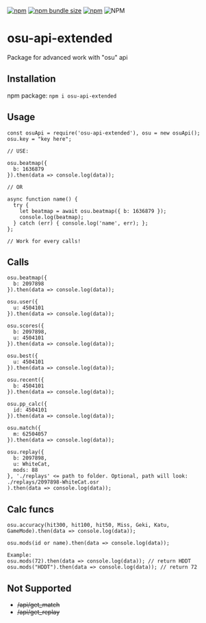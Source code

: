 [![npm](https://img.shields.io/npm/v/osu-api-extended?style=for-the-badge)](https://www.npmjs.org/package/osu-api-extended)
[![npm bundle size](https://img.shields.io/bundlephobia/min/osu-api-extended?color=green&label=size&style=for-the-badge)](https://www.npmjs.org/package/osu-api-extended)
[![npm](https://img.shields.io/npm/dw/osu-api-extended?style=for-the-badge)](http://npm-stat.com/charts.html?package=osu-api-extended)
![NPM](https://img.shields.io/npm/l/osu-api-extended?style=for-the-badge)
# osu-api-extended

Package for advanced work with "osu" api

## Installation

npm package:
`npm i osu-api-extended`

## Usage
```
const osuApi = require('osu-api-extended'), osu = new osuApi();
osu.key = "key here";

// USE:

osu.beatmap({
  b: 1636879
}).then(data => console.log(data));

// OR

async function name() {
  try {
    let beatmap = await osu.beatmap({ b: 1636879 });
    console.log(beatmap);
  } catch (err) { console.log('name', err); };
};

// Work for every calls!
```

## Calls
```
osu.beatmap({
  b: 2097898
}).then(data => console.log(data));

osu.user({
  u: 4504101
}).then(data => console.log(data));

osu.scores({
  b: 2097898,
  u: 4504101
}).then(data => console.log(data));

osu.best({
  u: 4504101
}).then(data => console.log(data));

osu.recent({
  b: 4504101
}).then(data => console.log(data));

osu.pp_calc({
  id: 4504101
}).then(data => console.log(data));

osu.match({
  m: 62504057
}).then(data => console.log(data));

osu.replay({
  b: 2097898,
  u: WhiteCat,
  mods: 88
}, './replays' <= path to folder. Optional, path will look: ./replays/2097898-WhiteCat.osr
).then(data => console.log(data));
```

## Calc funcs
```
osu.accuracy(hit300, hit100, hit50, Miss, Geki, Katu, GameMode).then(data => console.log(data));

osu.mods(id or name).then(data => console.log(data));

Example:
osu.mods(72).then(data => console.log(data)); // return HDDT
osu.mods("HDDT").then(data => console.log(data)); // return 72
```

## Not Supported

* ~~/api/get_match~~
* ~~/api/get_replay~~